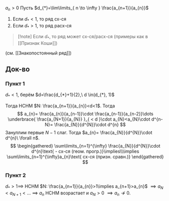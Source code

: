 $a_{n}>0$
Пусть $d_{*}=\lim\limits_{ n \to \infty } \frac{a_{n+1}}{a_{n}}$
1. Если $d_{*}<1$, то ряд сх-ся
2. Если $d_{*}>1$, то ряд расх-ся

>[!note] Если $d_{*}$, то ряд может сх-ся/расх-ся (примеры как в [[Признак Коши]])

(см. [[Знакопостоянный ряд]])
## Док-во
### Пункт 1

$d_{*}<1$, берём $d=\frac{d_{*}+1}{2},\ d \in(d_{*}, 1)$

Тогда НСНМ $N: \frac{a_{n+1}}{a_{n}}<d<1$. Тогда 
$$
a_{n}= \frac{a_{n}}{a_{n-1}}\cdot \frac{a_{n-1}}{a_{n-2}}\dots \underbrace{ \frac{a_{N+1}}{a_{N}} }_{ < d }\cdot a_{N}<a_{N}\cdot d^{n-N}= \frac{a_{N}}{d^{N}}\cdot d^{n}
$$
Зануллим первые $N-1$ слаг. Тогда $a_{n}= \frac{a_{N}}{d^{N}}\cdot d^{n}\ \forall n$. 
$$
\begin{gathered}
\sum\limits_{n=1}^{\infty} \frac{a_{N}}{d^{N}}\cdot d^{n}\text{ - сх-ся (геом. прогр.)}\implies\\\implies
\sum\limits_{n=1}^{\infty}a_{n}\text{ сх-ся (призн. сравн.)}
\end{gathered}
$$
### Пункт 2

$d_{*}>1\implies$ НСНМ $N: \frac{a_{n+1}}{a_{n}}>1\implies a_{n+1}>a_{n}$ $\implies a_{N}<a_{N+1}<\dots$ $\implies$ $a_{n}$ НСНМ возрастает и $a_{N}>0$ $\implies a_{n}\not\to 0$.